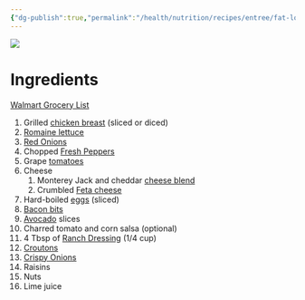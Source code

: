 ```yaml
---
{"dg-publish":true,"permalink":"/health/nutrition/recipes/entree/fat-loss/salad/","tags":["cookmate"],"created":"","updated":""}
---
```



![](https://lh3.googleusercontent.com/pw/ADCreHdDPPdUmRjUMz39ganVHWD2pG8qwWWyLeIAZIwOV4K1gbtLq3sbgHEptYF45fMmng0RQRsjlHmt1m2qBxI8GJ5JPtndZL7FstInr0owDzyWa36UTpBLql5rN5PGzwYSikLUZHCER7HGrTh4dtM3qFXHMQ=w703-h1249-s-no-gm?authuser=0)

# Ingredients

[Walmart Grocery List](https://www.walmart.com/lists/shared/WL/b9dbe872-a63c-4489-be7b-d9cb7584f575)

1. Grilled [chicken breast](https://www.walmart.com/ip/Perdue-Harvestland-Thin-Sliced-Boneless-Chicken-Breast-25g-Protein-4oz-Svg-1-1-1-7-lb-Tray/14712185) (sliced or diced)
2. [Romaine lettuce](https://www.walmart.com/ip/Marketside-Premium-Romaine-Salad-Blend-9-oz-Bag-Fresh/44391112)
3. [Red Onions](https://www.walmart.com/ip/Jumbo-Red-Onions-Per-Pound/51259215)
4. Chopped [Fresh Peppers](https://www.walmart.com/ip/Fresh-Color-Bell-Peppers-3-Count/47770124)
5. Grape [tomatoes](https://www.walmart.com/ip/Fresh-Slicing-Tomato-Each/44390971)
6. Cheese
	1. Monterey Jack and cheddar [cheese blend](https://www.walmart.com/ip/Great-Value-Finely-Shredded-Fiesta-Blend-Cheese-32-oz/10452468)
	2. Crumbled [Feta cheese](https://www.walmart.com/ip/Athenos-Traditional-Crumbled-Feta-Cheese-6-oz/46400590)
7. Hard-boiled [eggs](https://www.walmart.com/ip/Great-Value-Large-White-Eggs-18-Count/172844767) (sliced)
8. [Bacon bits](https://www.walmart.com/ip/McCormick-Imitation-Bacon-Bits-4-4-oz-Food-Beverages-Misc/13908489)
9. [Avocado](https://www.walmart.com/ip/Fresh-Hass-Avocados-Each/44390949) slices
10. Charred tomato and corn salsa (optional)
11. 4 Tbsp of [Ranch Dressing](https://www.walmart.com/ip/Chick-Fil-A-Garden-Herb-Ranch-Refrigerated-Salad-Dressing-12-Fluid-oz-Bottle-Fresh/1597691608) (1/4 cup)
12. [Croutons](https://www.walmart.com/ip/Great-Value-Seasoned-Croutons-5-oz-Resealable-Bag/159107262)
13. [Crispy Onions](https://www.walmart.com/ip/Great-Value-Garlic-Pepper-Crispy-Onions-Salad-Topper-3-5-oz/154556622)
14. Raisins
15. Nuts
16. Lime juice